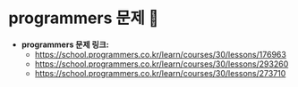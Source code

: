 # programmers 문제 📝

* __programmers 문제 링크:__ 
    * <https://school.programmers.co.kr/learn/courses/30/lessons/176963>
    * <https://school.programmers.co.kr/learn/courses/30/lessons/293260>
    * <https://school.programmers.co.kr/learn/courses/30/lessons/273710>